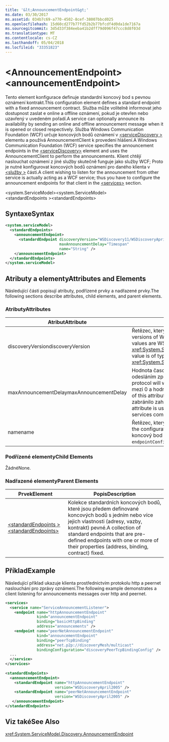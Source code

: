 ```yaml
---
title: '&lt;AnnouncementEndpoint&gt;'
ms.date: 03/30/2017
ms.assetid: 034b7c69-a770-4502-8cef-38007bbcd025
ms.openlocfilehash: 15d60cd277b77fd52b2b77bfcdf4d0da1de7167a
ms.sourcegitcommit: 3d5d33f384eeba41b2dff79d096f47ccc8d8f03d
ms.translationtype: MT
ms.contentlocale: cs-CZ
ms.lasthandoff: 05/04/2018
ms.locfileid: "33351823"
---
```

# <a name="ltannouncementendpointgt"></a><span data-ttu-id="0c402-102">&lt;AnnouncementEndpoint&gt;</span><span class="sxs-lookup"><span data-stu-id="0c402-102">&lt;announcementEndpoint&gt;</span></span>
<span data-ttu-id="0c402-103">Tento element konfigurace definuje standardní koncový bod s pevnou oznámení kontrakt.</span><span class="sxs-lookup"><span data-stu-id="0c402-103">This configuration element defines a standard endpoint with a fixed announcement contract.</span></span> <span data-ttu-id="0c402-104">Služba může volitelně informovat jeho dostupnost zaslat e online a offline oznámení, pokud je otevřen nebo uzavřený v uvedeném pořadí.</span><span class="sxs-lookup"><span data-stu-id="0c402-104">A service can optionally announce its availability by sending an online and offline announcement message when it is opened or closed respectively.</span></span> <span data-ttu-id="0c402-105">Služba Windows Communication Foundation (WCF) určuje koncových bodů oznámení v [ \<serviceDiscovery >](../../../../../docs/framework/configure-apps/file-schema/wcf/servicediscovery.md) elementu a používá AnnouncementClient k provedení hlášení.</span><span class="sxs-lookup"><span data-stu-id="0c402-105">A Windows Communication Foundation (WCF) service specifies the announcement endpoints in the [\<serviceDiscovery>](../../../../../docs/framework/configure-apps/file-schema/wcf/servicediscovery.md) element and uses the AnnouncementClient to perform the announcements.</span></span> <span data-ttu-id="0c402-106">Klient chtějí naslouchat oznámení z jiné služby skutečně funguje jako služby WCF; Proto je nutné konfigurovat koncových bodů oznámení pro daného klienta v [ \<služby >](../../../../../docs/framework/configure-apps/file-schema/wcf/services.md) části.</span><span class="sxs-lookup"><span data-stu-id="0c402-106">A client wishing to listen for the announcement from other service is actually acting as a WCF service; thus you have to configure the announcement endpoints for that client in the [\<services>](../../../../../docs/framework/configure-apps/file-schema/wcf/services.md) section.</span></span>  
  
<span data-ttu-id="0c402-107">\<system.ServiceModel></span><span class="sxs-lookup"><span data-stu-id="0c402-107">\<system.ServiceModel></span></span>  
<span data-ttu-id="0c402-108">\<standardEndpoints ></span><span class="sxs-lookup"><span data-stu-id="0c402-108">\<standardEndpoints></span></span>  
  
## <a name="syntax"></a><span data-ttu-id="0c402-109">Syntaxe</span><span class="sxs-lookup"><span data-stu-id="0c402-109">Syntax</span></span>  
  
```xml  
<system.serviceModel>  
  <standardEndpoints>
    <announcementEndpoint>
      <standardEndpoint discoveryVersion="WSDiscovery11/WSDiscoveryApril2005" 
                        maxAnnouncementDelay="Timespan" 
                        name="String" />
    </announcementEndpoint>
  </standardEndpoints>  
</system.serviceModel>  
```  
  
## <a name="attributes-and-elements"></a><span data-ttu-id="0c402-110">Atributy a elementy</span><span class="sxs-lookup"><span data-stu-id="0c402-110">Attributes and Elements</span></span>  
 <span data-ttu-id="0c402-111">Následující části popisují atributy, podřízené prvky a nadřazené prvky.</span><span class="sxs-lookup"><span data-stu-id="0c402-111">The following sections describe attributes, child elements, and parent elements.</span></span>  
  
### <a name="attributes"></a><span data-ttu-id="0c402-112">Atributy</span><span class="sxs-lookup"><span data-stu-id="0c402-112">Attributes</span></span>  
  
|<span data-ttu-id="0c402-113">Atribut</span><span class="sxs-lookup"><span data-stu-id="0c402-113">Attribute</span></span>|<span data-ttu-id="0c402-114">Popis</span><span class="sxs-lookup"><span data-stu-id="0c402-114">Description</span></span>|  
|---------------|-----------------|  
|<span data-ttu-id="0c402-115">discoveryVersion</span><span class="sxs-lookup"><span data-stu-id="0c402-115">discoveryVersion</span></span>|<span data-ttu-id="0c402-116">Řetězec, který určuje jeden z dvě verze protokolu WS-Discovery.</span><span class="sxs-lookup"><span data-stu-id="0c402-116">A string that specifies one of the two versions of WS-Discovery protocol.</span></span> <span data-ttu-id="0c402-117">Platné hodnoty jsou WSDiscovery11 a WSDiscoveryApril2005.</span><span class="sxs-lookup"><span data-stu-id="0c402-117">Valid values are WSDiscovery11 and WSDiscoveryApril2005.</span></span> <span data-ttu-id="0c402-118">Tato hodnota je typu <xref:System.ServiceModel.Discovery.Configuration.AnnouncementEndpointElement.DiscoveryVersion>.</span><span class="sxs-lookup"><span data-stu-id="0c402-118">This value is of type <xref:System.ServiceModel.Discovery.Configuration.AnnouncementEndpointElement.DiscoveryVersion>.</span></span>|  
|<span data-ttu-id="0c402-119">maxAnnouncementDelay</span><span class="sxs-lookup"><span data-stu-id="0c402-119">maxAnnouncementDelay</span></span>|<span data-ttu-id="0c402-120">Hodnota časového rozpětí, která určuje maximální hodnotu zpoždění protokol zjišťování bude čekat před odesláním zprávy Hello.</span><span class="sxs-lookup"><span data-stu-id="0c402-120">A Timespan value that specifies the maximum value for the delay the Discovery protocol will wait before sending a Hello message.</span></span> <span data-ttu-id="0c402-121">Před odesláním zprávy vyčká na hodnotu náhodný čas mezi 0 a hodnota tohoto atributu.</span><span class="sxs-lookup"><span data-stu-id="0c402-121">The messages will wait for a random time value between 0 and the value of this attribute before being sent.</span></span> <span data-ttu-id="0c402-122">Tento atribut slouží k nastavení malé, náhodné zpoždění, aby se zabránilo zahlcení sítě, když síť prochází a všechny služby dostane zpět online ve stejnou dobu.</span><span class="sxs-lookup"><span data-stu-id="0c402-122">This attribute is used to set a small, random delay to prevent network storms when a network goes out and all services come back online at the same time.</span></span>|  
|<span data-ttu-id="0c402-123">name</span><span class="sxs-lookup"><span data-stu-id="0c402-123">name</span></span>|<span data-ttu-id="0c402-124">Řetězec, který určuje název konfigurace standardní koncového bodu.</span><span class="sxs-lookup"><span data-stu-id="0c402-124">A String that specifies the name of the configuration of the standard endpoint.</span></span> <span data-ttu-id="0c402-125">Název je používán `endpointConfiguration` atribut propojení koncový bod standardní konfiguraci koncového bodu služby.</span><span class="sxs-lookup"><span data-stu-id="0c402-125">The name is used in the `endpointConfiguration` attribute of the service endpoint to link a standard endpoint to its configuration.</span></span>|  
  
### <a name="child-elements"></a><span data-ttu-id="0c402-126">Podřízené elementy</span><span class="sxs-lookup"><span data-stu-id="0c402-126">Child Elements</span></span>  
 <span data-ttu-id="0c402-127">Žádné</span><span class="sxs-lookup"><span data-stu-id="0c402-127">None.</span></span>  
  
### <a name="parent-elements"></a><span data-ttu-id="0c402-128">Nadřazené elementy</span><span class="sxs-lookup"><span data-stu-id="0c402-128">Parent Elements</span></span>  
  
|<span data-ttu-id="0c402-129">Prvek</span><span class="sxs-lookup"><span data-stu-id="0c402-129">Element</span></span>|<span data-ttu-id="0c402-130">Popis</span><span class="sxs-lookup"><span data-stu-id="0c402-130">Description</span></span>|  
|-------------|-----------------|  
|[<span data-ttu-id="0c402-131">\<standardEndpoints ></span><span class="sxs-lookup"><span data-stu-id="0c402-131">\<standardEndpoints></span></span>](../../../../../docs/framework/configure-apps/file-schema/wcf/standardendpoints.md)|<span data-ttu-id="0c402-132">Kolekce standardních koncových bodů, které jsou předem definované koncových bodů s jedním nebo více jejich vlastnosti (adresy, vazby, kontrakt) pevné.</span><span class="sxs-lookup"><span data-stu-id="0c402-132">A collection of standard endpoints that are pre-defined endpoints with one or more of their properties (address, binding, contract) fixed.</span></span>|  
  
## <a name="example"></a><span data-ttu-id="0c402-133">Příklad</span><span class="sxs-lookup"><span data-stu-id="0c402-133">Example</span></span>  
 <span data-ttu-id="0c402-134">Následující příklad ukazuje klienta prostřednictvím protokolu http a peernet naslouchání pro zprávy oznámení.</span><span class="sxs-lookup"><span data-stu-id="0c402-134">The following example demonstrates a client listening for announcements messages over http and peernet.</span></span>  
  
```xml  
<services>  
  <service name="ServiceAnnouncementListener">  
    <endpoint name="httpAnnouncementEndpoint"  
              kind="announcementEndpoint"  
              binding="basicHttpBinding"  
              address="announcements" />  
    <endpoint name="peerNetAnnouncementEndpoint"  
              kind="announcementEndpoint"  
              binding="peerTcpBinding"  
              address="net.p2p://discoveryMesh/multicast"  
              bindingConfiguration="discoveryPeerTcpBindingConfig" />  
  ...  
  </service>  
</services>  
  
<standardEndpoints>  
  <announcementEndpoint>  
    <standardEndpoint name="httpAnnouncementEndpoint"                         
                      version="WSDiscoveryApril2005" />  
    <standardEndpoint name="peerNetAnnouncementEndpoint"                         
                      version="WSDiscoveryApril2005" />  
   </announcementEndpoint>  
</standardEndpoints>  
```  
  
## <a name="see-also"></a><span data-ttu-id="0c402-135">Viz také</span><span class="sxs-lookup"><span data-stu-id="0c402-135">See Also</span></span>  
 <xref:System.ServiceModel.Discovery.AnnouncementEndpoint>
